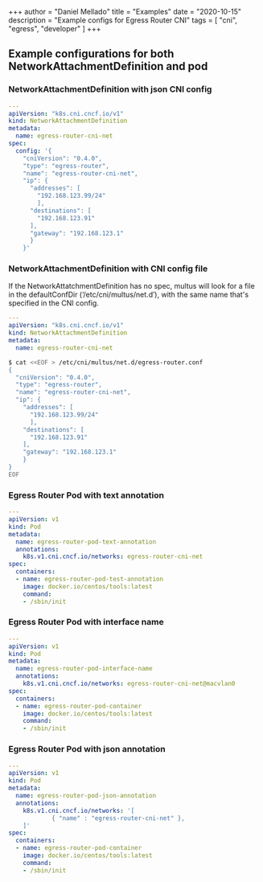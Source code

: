 +++
author = "Daniel Mellado"
title = "Examples"
date = "2020-10-15"
description = "Example configs for Egress Router CNI"
tags = [
    "cni",
    "egress",
    "developer"
]
+++

## Example configurations for both NetworkAttachmentDefinition and pod

### NetworkAttachmentDefinition with json CNI config
```yaml
---
apiVersion: "k8s.cni.cncf.io/v1"
kind: NetworkAttachmentDefinition
metadata:
  name: egress-router-cni-net
spec:
  config: '{
    "cniVersion": "0.4.0",
    "type": "egress-router",
    "name": "egress-router-cni-net",
    "ip": {
      "addresses": [
        "192.168.123.99/24"
        ],
      "destinations": [
        "192.168.123.91"
      ],
      "gateway": "192.168.123.1"
      }
    }'
```

### NetworkAttachmentDefinition with CNI config file
If the NetworkAttatchmentDefinition has no spec, multus will look for a file
 in the defaultConfDir (‘/etc/cni/multus/net.d’), with the same name that's
 specified in the CNI config.

```yaml
---
apiVersion: "k8s.cni.cncf.io/v1"
kind: NetworkAttachmentDefinition
metadata:
  name: egress-router-cni-net
```

```bash
$ cat <<EOF > /etc/cni/multus/net.d/egress-router.conf
{
  "cniVersion": "0.4.0",
  "type": "egress-router",
  "name": "egress-router-cni-net",
  "ip": {
    "addresses": [
      "192.168.123.99/24"
      ],
    "destinations": [
      "192.168.123.91"
    ],
    "gateway": "192.168.123.1"
    }
}
EOF
```
### Egress Router Pod with text annotation
```yaml
---
apiVersion: v1
kind: Pod
metadata:
  name: egress-router-pod-text-annotation
  annotations:
    k8s.v1.cni.cncf.io/networks: egress-router-cni-net
spec:
  containers:
  - name: egress-router-pod-test-annotation
    image: docker.io/centos/tools:latest
    command:
    - /sbin/init
```

### Egress Router Pod with interface name
```yaml
---
apiVersion: v1
kind: Pod
metadata:
  name: egress-router-pod-interface-name
  annotations:
    k8s.v1.cni.cncf.io/networks: egress-router-cni-net@macvlan0
spec:
  containers:
  - name: egress-router-pod-container
    image: docker.io/centos/tools:latest
    command:
    - /sbin/init
```

### Egress Router Pod with json annotation
```yaml
---
apiVersion: v1
kind: Pod
metadata:
  name: egress-router-pod-json-annotation
  annotations:
    k8s.v1.cni.cncf.io/networks: '[
            { "name" : "egress-router-cni-net" },
    ]'
spec:
  containers:
  - name: egress-router-pod-container
    image: docker.io/centos/tools:latest
    command:
    - /sbin/init
```
